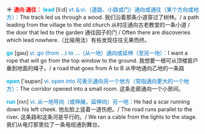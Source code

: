 ☀ <font color="red">**通向 通往：**</font>
<font color="sky blue">**lead**</font> [li:d] 
<font color="#0070c0">vt.＆vi.（道路、小路或门）通向或通往（某个方向或地方）：</font>The track led us through a wood. 我们沿着那条小道穿过了树林。/ a path leading from the village to the old church 从村庄通向古老教堂的一条小道 / the door that led to the garden 通往园子的门 / Often there are discoveries which lead nowhere.（比喻用法）有些发现往往无果而终。

<font color="sky blue">**go**</font> [ɡəʊ] 
<font color="#0070c0">vi. go (from ...) to ...（从一地）通向或延伸（至另一地）：</font>I want a rope that will go from the top window to the ground. 我想要一根可从顶楼窗户垂到地面的绳子。/ a road that goes from A to B 从甲地通向乙地的一条路

<font color="sky blue">**open**</font> ['əʊpən] 
<font color="#0070c0">vi. open into 可表示通向另一个地方（常指通向更大的一个地方）：</font>The corridor opened into a small room. 这条走廊通向一个小房间。

<font color="sky blue">**run**</font> [rʌn] 
<font color="#0070c0">vi. 从一地导向（或伸展，延伸向）另一地：</font>He had a scar running down his left cheek. 他左脸上竖着一道伤疤。/ The road runs parallel to the river. 这条路和这条河是平行的。/ We ran a cable from the lights to the stage. 我们从电灯那里拉了一条电缆通到舞台。
